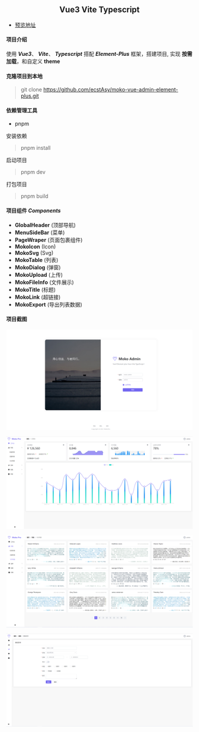 <h2 align="center">Vue3 Vite Typescript</h2>

- [预览地址](http://ecst.gitee.io/moko-vue-elementplus-admin)

#### 项目介绍

使用 ***Vue3***、 ***Vite***、 ***Typescript*** 搭配 ***Element-Plus*** 框架，搭建项目, 实现 **按需加载**，和自定义 **theme**

#### 克隆项目到本地

> git clone https://github.com/ecstAsy/moko-vue-admin-element-plus.git
#### 依赖管理工具

- pnpm

安装依赖
> pnpm install

启动项目
> pnpm dev

打包项目
> pnpm build

#### 项目组件 ***Components***

-  **GlobalHeader** (顶部导航)
-  **MenuSideBar**  (菜单)
-  **PageWraper**   (页面包裹组件)
-  **MokoIcon**     (Icon)
-  **MokoSvg**      (Svg)
-  **MokoTable**    (列表)
-  **MokoDialog**   (弹窗)
-  **MokoUpload**   (上传)
-  **MokoFileInfo** (文件展示)
-  **MokoTitle**    (标题)
-  **MokoLink**     (超链接)
-  **MokoExport**   (导出列表数据)
#### 项目截图

![登录](./assets/login.png)

![工作台](./assets/dashboard.png)

![卡片列表](./assets/list.png)

![表单](./assets/form.png)